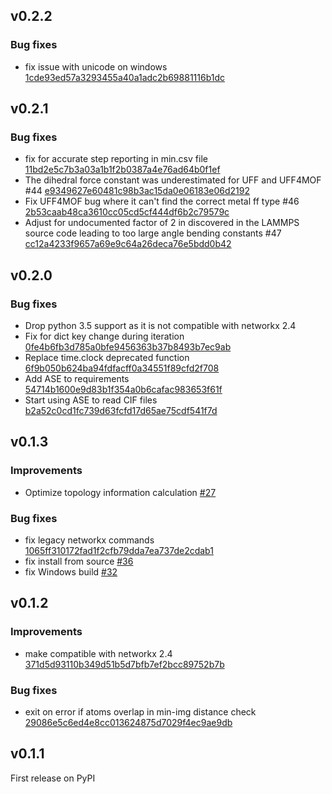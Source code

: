## v0.2.2

### Bug fixes
 * fix issue with unicode on windows [1cde93ed57a3293455a40a1adc2b69881116b1dc](https://github.com/peteboyd/lammps_interface/commit/1cde93ed57a3293455a40a1adc2b69881116b1dc)

## v0.2.1

### Bug fixes
 * fix for accurate step reporting in min.csv file [11bd2e5c7b3a03a1b1f2b0387a4e76ad64b0f1ef](https://github.com/peteboyd/lammps_interface/commit/11bd2e5c7b3a03a1b1f2b0387a4e76ad64b0f1ef)
 * The dihedral force constant was underestimated for UFF and UFF4MOF #44 [e9349627e60481c98b3ac15da0e06183e06d2192](https://github.com/peteboyd/lammps_interface/commit/e9349627e60481c98b3ac15da0e06183e06d2192)
 * Fix UFF4MOF bug where it can't find the correct metal ff type #46 [2b53caab48ca3610cc05cd5cf444df6b2c79579c](https://github.com/peteboyd/lammps_interface/commit/2b53caab48ca3610cc05cd5cf444df6b2c79579c)
 * Adjust for undocumented factor of 2 in discovered in the LAMMPS source code leading to too large angle bending constants #47 [cc12a4233f9657a69e9c64a26deca76e5bdd0b42](https://github.com/peteboyd/lammps_interface/commit/cc12a4233f9657a69e9c64a26deca76e5bdd0b42)

## v0.2.0

### Bug fixes
 * Drop python 3.5 support as it is not compatible with networkx 2.4
 * Fix for dict key change during iteration [0fe4b6fb3d785a0bfe9456363b37b8493b7ec9ab](https://github.com/peteboyd/lammps_interface/commit/0fe4b6fb3d785a0bfe9456363b37b8493b7ec9ab)
 * Replace time.clock deprecated function [6f9b050b624ba94fdfacff0a34551f89cfd2f708](https://github.com/peteboyd/lammps_interface/commit/6f9b050b624ba94fdfacff0a34551f89cfd2f708)
 * Add ASE to requirements [54714b1600e9d83b1f354a0b6cafac983653f61f](https://github.com/peteboyd/lammps_interface/commit/54714b1600e9d83b1f354a0b6cafac983653f61f)
 * Start using ASE to read CIF files [b2a52c0cd1fc739d63fcfd17d65ae75cdf541f7d](https://github.com/peteboyd/lammps_interface/commit/b2a52c0cd1fc739d63fcfd17d65ae75cdf541f7d)

## v0.1.3

### Improvements

 * Optimize topology information calculation [#27](https://github.com/peteboyd/lammps_interface/pull/27)

### Bug fixes

 * fix legacy networkx commands [1065ff310172fad1f2cfb79dda7ea737de2cdab1](https://github.com/peteboyd/lammps_interface/commit/1065ff310172fad1f2cfb79dda7ea737de2cdab1)
 * fix install from source [#36](https://github.com/peteboyd/lammps_interface/pull/36)
 * fix Windows build [#32](https://github.com/peteboyd/lammps_interface/pull/32)

## v0.1.2

### Improvements

 * make compatible with networkx 2.4 [371d5d93110b349d51b5d7bfb7ef2bcc89752b7b](https://github.com/peteboyd/lammps_interface/commit/371d5d93110b349d51b5d7bfb7ef2bcc89752b7b)

### Bug fixes

 * exit on error if atoms overlap in min-img distance check [29086e5c6ed4e8cc013624875d7029f4ec9ae9db](https://github.com/peteboyd/lammps_interface/commit/371d5d93110b349d51b5d7bfb7ef2bcc89752b7b)

## v0.1.1

First release on PyPI
